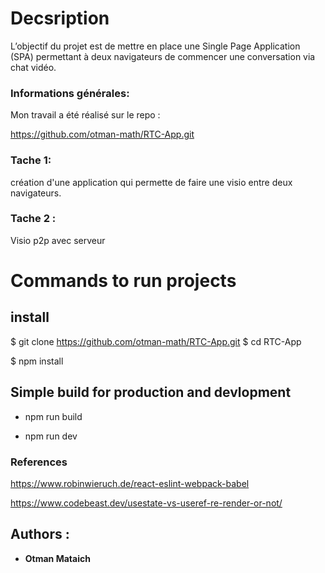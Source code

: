 # Decsription

L’objectif du projet est de mettre en place une Single Page Application (SPA) permettant à deux navigateurs de commencer une conversation via chat vidéo.

### Informations générales:

Mon travail a été réalisé sur le repo :

<https://github.com/otman-math/RTC-App.git>

### Tache 1:

création d'une application qui permette de faire une visio entre deux navigateurs.

### Tache 2 :

Visio p2p avec serveur

# Commands to run projects

## install

\$ git clone https://github.com/otman-math/RTC-App.git
\$ cd RTC-App

\$ npm install

## Simple build for production and devlopment

- npm run build

- npm run dev

### References

<https://www.robinwieruch.de/react-eslint-webpack-babel>

<https://www.codebeast.dev/usestate-vs-useref-re-render-or-not/>

## Authors :

- **Otman Mataich**
